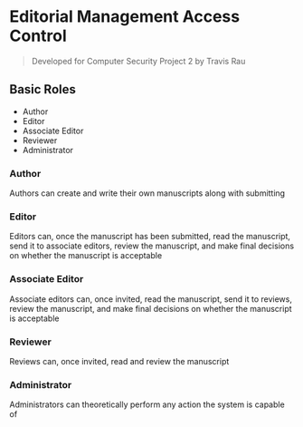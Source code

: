 # Editorial Management Access Control

> Developed for Computer Security Project 2 by Travis Rau


## Basic Roles
- Author
- Editor
- Associate Editor
- Reviewer
- Administrator



### Author
Authors can create and write their own manuscripts along with submitting

### Editor
Editors can, once the manuscript has been submitted, read the manuscript, send it to associate editors, review the manuscript, and make final decisions on whether the manuscript is acceptable

### Associate Editor
Associate editors can, once invited, read the manuscript, send it to reviews, review the manuscript, and make final decisions on whether the manuscript is acceptable

### Reviewer
Reviews can, once invited, read and review the manuscript

### Administrator
Administrators can theoretically perform any action the system is capable of